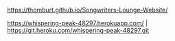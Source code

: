 https://thomburt.github.io/Songwriters-Lounge-Website/


https://whispering-peak-48297.herokuapp.com/ | https://git.heroku.com/whispering-peak-48297.git